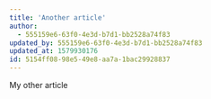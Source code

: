 ```yaml
---
title: 'Another article'
author:
  - 555159e6-63f0-4e3d-b7d1-bb2528a74f83
updated_by: 555159e6-63f0-4e3d-b7d1-bb2528a74f83
updated_at: 1579930176
id: 5154ff08-98e5-49e8-aa7a-1bac29928837
---
```

My other article